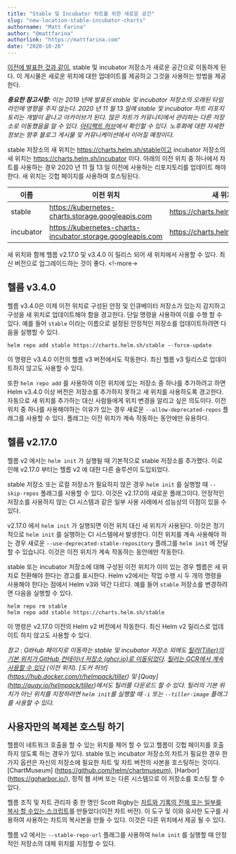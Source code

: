 ```yaml
---
title: "Stable 및 Incubator 차트를 위한 새로운 공간"
slug: "new-location-stable-incubator-charts"
authorname: "Matt Farina"
author: "@mattfarina"
authorlink: "https://mattfarina.com"
date: "2020-10-26"
---
```


[이전에 발표한 것과 같이](https://helm.sh/ko/blog/helm-turns-five/), stable 및 incubator 저장소가 새로운 공간으로 이동하게 된다. 
이 게시물은 새로운 위치에 대한 업데이트를 제공하고 그것을 사용하는 방법을 제공한다.

_**중요한 참고사항:** 이는 2019 년에 발표된 stable 및 incubator 저장소의 오래된 타임 라인에 영향을 주지 않는다. 
2020 년 11 월 13 일에 stable 및 incubator 차트 리포지토리는 개발이 끝나고 아카이브가 된다. 
많은 차트가 커뮤니티에서 관리하는 다른 저장소로 이동했음을 알 수 있다. 
[아티팩트 허브](https://artifacthub.io/)에서 확인할 수 있다. 
노후화에 대한 자세한 정보는 향후 블로그 게시물 및 커뮤니케이션에서 이어질 예정이다._

stable 저장소의 새 위치는 https://charts.helm.sh/stable이고 incubator 저장소의 새 위치는 https://charts.helm.sh/incubator 이다. 
아래의 이전 위치 중 하나에서 차트를 사용하는 경우 2020 년 11 월 13 일 이전에 사용하는 리포지토리를 업데이트 해야한다. 
새 위치는 깃헙 페이지를 사용하여 호스팅된다.

| 이름        | 이전 위치       | 새 위치        |
| --------- | ------------ | ------------ |
| stable    | https://kubernetes-charts.storage.googleapis.com | https://charts.helm.sh/stable |
| incubator | https://kubernetes-charts-incubator.storage.googleapis.com | https://charts.helm.sh/incubator |


새 위치와 함께 헬름 v2.17.0 및 v3.4.0 이 릴리스 되어 새 위치에서 사용할 수 있다. 
최신 버전으로 업그레이드하는 것이 좋다. <!-more->

## 헬름 v3.4.0

헬름 v3.4.0은 이제 이전 위치로 구성된 안정 및 인큐베이터 저장소가 있는지 감지하고 구성을 새 위치로 업데이트해야 함을 경고한다. 
단일 명령을 사용하여 이를 수행 할 수 있다. 
예를 들어 `stable` 이라는 이름으로 설정된 안정적인 저장소를 업데이트하려면 다음을 실행할 수 있다.

```
helm repo add stable https://charts.helm.sh/stable --force-update
```

이 명령은 v3.4.0 이전의 헬름 v3 버전에서도 작동한다. 
최신 헬름 v3 릴리스로 업데이트하지 않고도 사용할 수 있다.

또한 `helm repo add` 를 사용하여 이전 위치에 있는 저장소 중 하나를 추가하려고 하면 Helm v3.4.0 이상 버전은 저장소를 추가하지 못하고 새 위치를 사용하도록 경고한다. 
자동으로 새 위치를 추가하는 대신 사람들에게 위치 변경을 알리고 싶은 의도이다. 
이전 위치 중 하나를 사용해야하는 이유가 있는 경우 새로운 `--allow-deprecated-repos` 플래그를 사용할 수 있다. 
플래그는 이전 위치가 계속 작동하는 동안에만 유용하다.

## 헬름 v2.17.0

헬름 v2 에서는 `helm init` 가 실행될 때 기본적으로 stable 저장소를 추가했다. 
이로 인해 v2.17.0 부터는 헬름 v2 에 대한 다른 솔루션이 도입되었다.

stable 저장소 또는 로컬 저장소가 필요하지 않은 경우 `helm init` 를 실행할 때 `--skip-repos` 플래그를 사용할 수 있다. 
이것은 v2.17.0의 새로운 플래그이다. 
안정적인 저장소를 사용하지 않는 CI 시스템과 같은 일부 사용 사례에서 성능상의 이점이 있을 수 있다.

v2.17.0 에서 `helm init` 가 실행되면 이전 위치 대신 새 위치가 사용된다. 
이것은 정기적으로 `helm init` 를 실행하는 CI 시스템에서 발생한다. 
이전 위치를 계속 사용해야 하는 경우 새로운 `--use-deprecated-stable-repository` 플래그를 `helm init` 에 전달할 수 있습니다. 
이것은 이전 위치가 계속 작동하는 동안에만 작동한다.

stable 또는 incubator 저장소에 대해 구성된 이전 위치가 이미 있는 경우 헬름은 새 위치로 전환해야 한다는 경고를 표시한다. 
Helm v2에서는 작업 수행 시 두 개의 명령을 사용해야 한다는 점에서 
Helm v3와 약간 다르다. 
예를 들어 `stable` 저장소를 변경하려면 다음을 실행할 수 있다.

```
helm repo rm stable
helm repo add stable https://charts.helm.sh/stable
```

이 명령은 v2.17.0 이전의 Helm v2 버전에서 작동한다. 
최신 Helm v2 릴리스로 업데이트 하지 않고도 사용할 수 있다.

_참고 : GitHub 페이지로 이동하는 stable 및 incubator 저장소 외에도 
[틸러(Tiller)의 기본 위치가 GitHub 컨테이너 저장소 (ghcr.io)로 이동되었다](https://github.com/orgs/helm/packages/container/package/tiller). 
[틸러는 GCR에서 계속 사용할 수 있다](https://gcr.io/kubernetes-helm/tiller) (이전 위치). 
[도커 허브] (https://hub.docker.com/r/helmpack/tiller) 및 [Quay] (http://quay.io/helmpack/tiller)에서도 틸러를 다운로드 할 수 있다. 
틸러의 기본 위치가 아닌 위치를 지정하려면 `helm init`를 실행할 때 `-i` 또는 `--tiller-image` 플래그를 사용할 수 있다._

## 사용자만의 복제본 호스팅 하기

헬름이 네트워크 호출을 할 수 있는 위치를 제어 할 수 있고 
헬름이 깃헙 페이지를 호출하지 않도록 하는 경우가 있다. 
stable 또는 incubator 저장소의 차트가 필요한 경우 한 가지 옵션은 
자신의 저장소에 필요한 차트 및 차트 버전의 사본을 호스팅하는 것이다. 
[ChartMuseum] (https://github.com/helm/chartmuseum), [Harbor] (https://goharbor.io/), 정적 웹 서버 또는 다른 시스템으로 이 저장소를 호스팅 할 수 있다.

헬름 조직 및 차트 관리자 중 한 명인 Scott Rigby는 [차트와 기록의 전체 또는 일부를 복사 할 수있는 스크립트](https://github.com/scottrigby/helm-adopt-package-history)를 만들었다(이전 차트 버전). 
이 도구 및 이와 유사한 도구를 사용하여 사용하는 차트의 복사본을 만들 수 있다. 
이것은 다른 위치에서 제공 될 수 있다.

헬름 v2 에서는 `--stable-repo-url` 플래그를 사용하여 `helm init` 를 실행할 때 
안정적인 저장소의 대체 위치를 지정할 수 있다.
